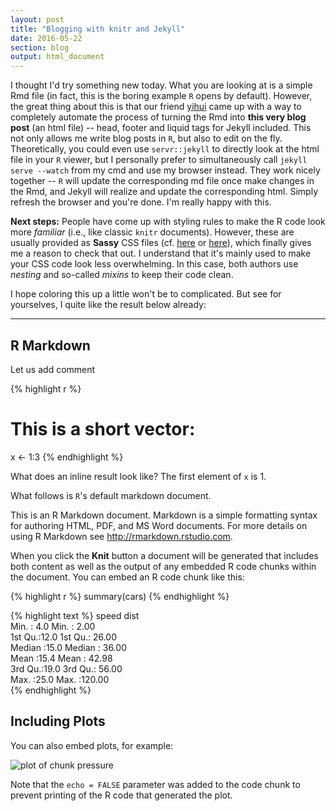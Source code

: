 ```yaml
---
layout: post
title: "Blogging with knitr and Jekyll"
date: 2016-05-22
section: blog
output: html_document
---
```




I thought I'd try something new today. What you are looking at is a simple Rmd file (in fact, this is the boring example `R` opens by default). However, the great thing about this is that our friend [yihui](https://github.com/yihui/knitr-jekyll) came up with a way to completely automate the process of turning the Rmd into **this very blog post** (an html file) -- head, footer and liquid tags for Jekyll included. This not only allows me write blog posts in `R`, but also to edit on the fly. Theoretically, you could even use `servr::jekyll` to directly look at the html file in your `R` viewer, but I personally prefer to simultaneously call `jekyll serve --watch` from my cmd and use my browser instead. They work nicely together -- `R` will update the corresponding md file once make changes in the Rmd, and Jekyll will realize and update the corresponding html. Simply refresh the browser and you're done. I'm really happy with this.

**Next steps:** People have come up with styling rules to make the R code look more *familiar* (i.e., like classic `knitr` documents). However, these are usually provided as **Sassy** CSS files (cf. [here](https://github.com/AndySouth/andysouth.github.io/blob/master/_scss/_highlights.scss) or [here](https://github.com/yihui/knitr-jekyll/blob/gh-pages/_sass/_syntax-highlighting.scss)), which finally gives me a reason to check that out. I understand that it's mainly used to make your CSS code look less overwhelming. In this case, both authors use *nesting* and so-called *mixins* to keep their code clean. 

I hope coloring this up a little won't be to complicated. But see for yourselves, I quite like the result below already:   
<hr>

## R Markdown

Let us add comment

{% highlight r %}
# This is a short vector:
x <- 1:3
{% endhighlight %}

What does an inline result look like? The first element of `x` is 1.

What follows is `R`'s default markdown document.

This is an R Markdown document. Markdown is a simple formatting syntax for authoring HTML, PDF, and MS Word documents. For more details on using R Markdown see <http://rmarkdown.rstudio.com>.

When you click the **Knit** button a document will be generated that includes both content as well as the output of any embedded R code chunks within the document. You can embed an R code chunk like this:


{% highlight r %}
summary(cars)
{% endhighlight %}



{% highlight text %}
     speed           dist       
 Min.   : 4.0   Min.   :  2.00  
 1st Qu.:12.0   1st Qu.: 26.00  
 Median :15.0   Median : 36.00  
 Mean   :15.4   Mean   : 42.98  
 3rd Qu.:19.0   3rd Qu.: 56.00  
 Max.   :25.0   Max.   :120.00  
{% endhighlight %}

## Including Plots

You can also embed plots, for example:

<img src="/knitr-jekyll/figure/source/2016-05-22-blogging-with-knitr-and-Jekyll/pressure-1.png" title="plot of chunk pressure" alt="plot of chunk pressure" style="display: block; margin: auto;" />

Note that the `echo = FALSE` parameter was added to the code chunk to prevent printing of the R code that generated the plot.

